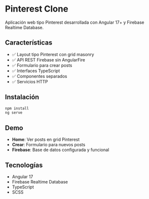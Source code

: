 # Pinterest Clone

Aplicación web tipo Pinterest desarrollada con Angular 17+ y Firebase Realtime Database.

## Características
- ✅ Layout tipo Pinterest con grid masonry
- ✅ API REST Firebase sin AngularFire
- ✅ Formulario para crear posts
- ✅ Interfaces TypeScript
- ✅ Componentes separados
- ✅ Servicios HTTP

## Instalación
```bash
npm install
ng serve
```

## Demo
- **Home**: Ver posts en grid Pinterest
- **Crear**: Formulario para nuevos posts
- **Firebase**: Base de datos configurada y funcional

## Tecnologías
- Angular 17
- Firebase Realtime Database
- TypeScript
- SCSS